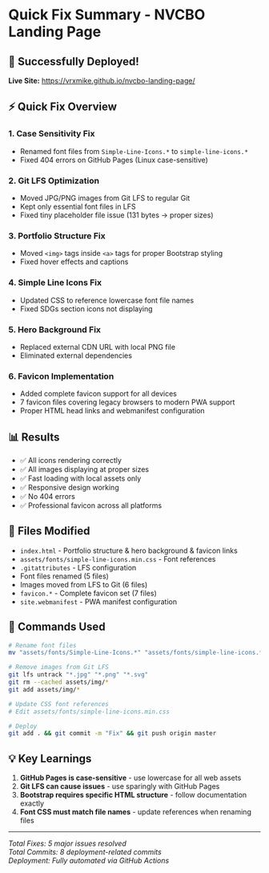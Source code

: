# Quick Fix Summary - NVCBO Landing Page

## 🚀 Successfully Deployed!
**Live Site:** https://vrxmike.github.io/nvcbo-landing-page/

## ⚡ Quick Fix Overview

### 1. **Case Sensitivity Fix**
- Renamed font files from `Simple-Line-Icons.*` to `simple-line-icons.*`
- Fixed 404 errors on GitHub Pages (Linux case-sensitive)

### 2. **Git LFS Optimization**
- Moved JPG/PNG images from Git LFS to regular Git
- Kept only essential font files in LFS
- Fixed tiny placeholder file issue (131 bytes → proper sizes)

### 3. **Portfolio Structure Fix**
- Moved `<img>` tags inside `<a>` tags for proper Bootstrap styling
- Fixed hover effects and captions

### 4. **Simple Line Icons Fix**
- Updated CSS to reference lowercase font file names
- Fixed SDGs section icons not displaying

### 5. **Hero Background Fix**
- Replaced external CDN URL with local PNG file
- Eliminated external dependencies

### 6. **Favicon Implementation**
- Added complete favicon support for all devices
- 7 favicon files covering legacy browsers to modern PWA support
- Proper HTML head links and webmanifest configuration

## 📊 Results

- ✅ All icons rendering correctly
- ✅ All images displaying at proper sizes
- ✅ Fast loading with local assets only
- ✅ Responsive design working
- ✅ No 404 errors
- ✅ Professional favicon across all platforms

## 📁 Files Modified

- `index.html` - Portfolio structure & hero background & favicon links
- `assets/fonts/simple-line-icons.min.css` - Font references
- `.gitattributes` - LFS configuration
- Font files renamed (5 files)
- Images moved from LFS to Git (6 files)
- `favicon.*` - Complete favicon set (7 files)
- `site.webmanifest` - PWA manifest configuration

## 🔧 Commands Used
```bash
# Rename font files
mv "assets/fonts/Simple-Line-Icons.*" "assets/fonts/simple-line-icons.*"

# Remove images from Git LFS
git lfs untrack "*.jpg" "*.png" "*.svg"
git rm --cached assets/img/*
git add assets/img/*

# Update CSS font references
# Edit assets/fonts/simple-line-icons.min.css

# Deploy
git add . && git commit -m "Fix" && git push origin master
```

## 💡 Key Learnings
1. **GitHub Pages is case-sensitive** - use lowercase for all web assets
2. **Git LFS can cause issues** - use sparingly with GitHub Pages
3. **Bootstrap requires specific HTML structure** - follow documentation exactly
4. **Font CSS must match file names** - update references when renaming files

---
*Total Fixes: 5 major issues resolved*  
*Total Commits: 8 deployment-related commits*  
*Deployment: Fully automated via GitHub Actions*